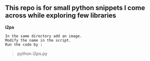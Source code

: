 ## This repo is for small python snippets I come across while exploring few libraries

**i2ps**
```
In the same directory add an image.
Modify the name in the script.
Run the code by :
```
> python i2ps.py
